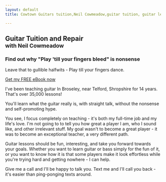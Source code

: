 ```yaml
---
layout: default
title: Cowtown Guitars tuition,Neil Cowmeadow,guitar tuition, guitar lessons, guitar teacher, Bass Lessons, Instrument Repair, Technician

---
```


<div class="jumbotron">
  <div class="text">
  <h2>
  Guitar Tuition and Repair <br /><small> with Neil Cowmeadow </small>
  </h2>
    <h3>Find out why "Play 'till your fingers bleed" is nonsense</h3>
    <p class="lead">
    Leave that to gullible halfwits - Play till your fingers dance.
    </p>
   </div>

  <div class="button">
    <a class="btn btn-large btn-success" href="http://cowtown.wufoo.com/forms/z7x4m1/" onclick="window.open(this.href,  null, 'height=380, width=680, toolbar=0, location=0, status=1, scrollbars=1, resizable=1'); return false">
      Get my <u>FREE</u> eBook now
    </a>
  </div>
</div>

I've been teaching guitar In Broseley, near Telford, Shropshire for 14 years. That's over 35,000 lessons! 

You'll learn what the guitar really is, with straight talk, without the nonsense and self-promoting hype. 

You see, I focus completely on teaching - it's both my full-time job and my life's love. I'm not going to  to tell you how great a player I am, who I sound like, and other irrelevant stuff. 
My goal wasn't to become a great player - it was to become an exceptional teacher, a very different path. 

Guitar lessons should be fun, interesting, and take you forward towards your goals. Whether you want to learn guitar or bass simply for the fun of it, or you want to know how it is that some players make it look effortless while you're trying hard and getting nowhere - I can help. 

Give me a call and I'll be happy to talk you. Text me and I'll call you back - it's easier than ping-ponging texts around. 

